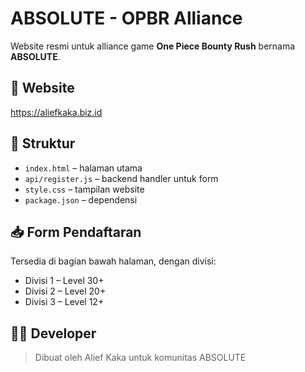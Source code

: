 # ABSOLUTE - OPBR Alliance

Website resmi untuk alliance game **One Piece Bounty Rush** bernama **ABSOLUTE**.

## 🔗 Website

https://aliefkaka.biz.id

## 📂 Struktur

- `index.html` – halaman utama
- `api/register.js` – backend handler untuk form
- `style.css` – tampilan website
- `package.json` – dependensi

## 📥 Form Pendaftaran

Tersedia di bagian bawah halaman, dengan divisi:
- Divisi 1 – Level 30+
- Divisi 2 – Level 20+
- Divisi 3 – Level 12+

## 🧑‍💻 Developer

> Dibuat oleh Alief Kaka untuk komunitas ABSOLUTE

